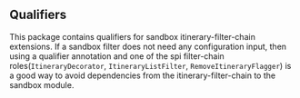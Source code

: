 
## Qualifiers

This package contains qualifiers for sandbox itinerary-filter-chain extensions. If a sandbox filter 
does not need any configuration input, then using a qualifier annotation and one of the spi 
filter-chain roles(`ItineraryDecorator`,  `ItineraryListFilter`, `RemoveItineraryFlagger`) is a 
good way to avoid dependencies from the itinerary-filter-chain to the sandbox module. 

